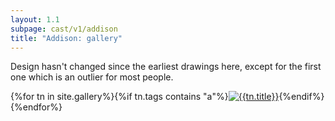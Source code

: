 ```yaml
---
layout: 1.1
subpage: cast/v1/addison
title: "Addison: gallery"
---
```

Design hasn't changed since the earliest drawings here, except for the first one which is an outlier for most people.

<section id="gallery" class="artwall">{%for tn in site.gallery%}{%if tn.tags contains "a"%}<a href="{%include url.html%}{%if tn.url contains 'roundup'%}/gallery/roundups/{{tn.slug}}{%else%}{{tn.permalink}}{%endif%}"{%if tn.url contains 'roundup'%} class="rn"{%endif%}><img src="{%include url.html%}/assets/img/gallery/{%if tn.url contains 'roundup'%}roundups/{{tn.slug}}{%else%}{%if tn.img%}{{tn.img}}{%else%}{{tn.date|date:'%Y-%m-%d'}}{%endif%}{%endif%}-tn.png" alt="{{tn.title}}"/></a>{%endif%}{%endfor%}</section>